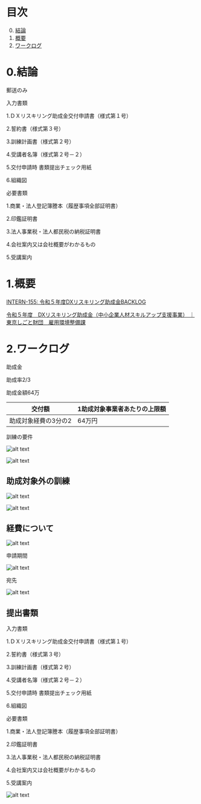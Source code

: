 # 目次

0. [結論](#結論)
1. [概要](#概要)
2. [ワークログ](#ワークログ)


# 0.結論
郵送のみ

入力書類

1.ＤＸリスキリング助成金交付申請書（様式第１号）

2.誓約書（様式第３号）

3.訓練計画書（様式第２号）

4.受講者名簿（様式第２号－２）

5.交付申請時 書類提出チェック用紙

6.組織図 

必要書類

1.商業・法人登記簿謄本（履歴事項全部証明書）

2.印鑑証明書

3.法人事業税・法人都民税の納税証明書

4.会社案内又は会社概要がわかるもの

5.受講案内

 

# 1.概要
 [INTERN-155: 令和５年度DXリスキリング助成金BACKLOG](https://remotesalesproject.atlassian.net/browse/INTERN-155)
 
 [令和５年度　DXリスキリング助成金（中小企業人材スキルアップ支援事業） ｜ 東京しごと財団　雇用環境整備課 ](https://www.shigotozaidan.or.jp/koyo-kankyo/boshu/dx.html)

# 2.ワークログ
助成金

助成率2/3

助成金額64万

| 交付額 | 1助成対象事業者あたりの上限額 |
| ------ | ------------------------------ |
| 助成対象経費の3分の2 | 64万円 |

訓練の要件

![alt text](../images/image98.png)

![alt text](../images/image99.png)

## 助成対象外の訓練
![alt text](../images/image100.png)

![alt text](../images/image101.png)

## 経費について
![alt text](../images/image102.png)

申請期間

![alt text](../images/image103.png)

宛先

![alt text](../images/image104.png)

## 提出書類
入力書類

1.ＤＸリスキリング助成金交付申請書（様式第１号）

2.誓約書（様式第３号）

3.訓練計画書（様式第２号）

4.受講者名簿（様式第２号－２）

5.交付申請時 書類提出チェック用紙

6.組織図

必要書類

1.商業・法人登記簿謄本（履歴事項全部証明書）

2.印鑑証明書

3.法人事業税・法人都民税の納税証明書

4.会社案内又は会社概要がわかるもの

5.受講案内


![alt text](../images/image105.png)
